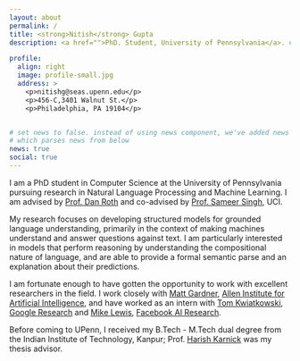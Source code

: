 ```yaml
---
layout: about
permalink: /
title: <strong>Nitish</strong> Gupta
description: <a href="">PhD. Student, University of Pennsylvania</a>. # Address. Contacts. Moto. Etc.

profile:
  align: right
  image: profile-small.jpg
  address: >
    <p>nitishg@seas.upenn.edu</p>
    <p>456-C,3401 Walnut St.</p>
    <p>Philadelphia, PA 19104</p>


# set news to false. instead of using news component, we've added news in page.html
# which parses news from below
news: true
social: true
---
```


I am a PhD student in Computer Science at the University of Pennsylvania pursuing research in Natural Language Processing and Machine Learning. I am advised by [Prof. Dan Roth](https://www.cis.upenn.edu/~danroth/) and co-advised by [Prof. Sameer Singh](http://sameersingh.org/), UCI.

My research focuses on developing structured models for grounded language understanding, primarily in the context of making machines understand and answer questions against text. I am particularly interested in models that perform reasoning by understanding the compositional nature of language, and are able to provide a formal semantic parse and an explanation about their predictions.

I am fortunate enough to have gotten the opportunity to work with excellent researchers in the field. I work closely with [Matt Gardner](https://matt-gardner.github.io/), [Allen Institute for Artificial Intelligence](https://allenai.org/), and have worked as an intern with [Tom Kwiatkowski](https://research.google/people/105075/), [Google Research](https://research.google/) and [Mike Lewis](https://research.fb.com/people/lewis-mike/), [Facebook AI Research](https://research.fb.com/).

Before coming to UPenn, I received my B.Tech - M.Tech dual degree from the Indian Institute of Technology, Kanpur; Prof. [Harish Karnick](http://iitk.ac.in/new/dr-harish-karnick#) was my thesis advisor.
